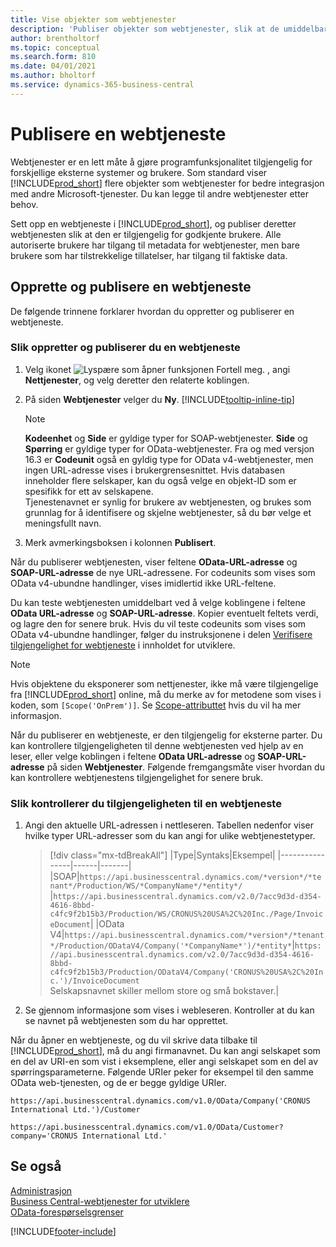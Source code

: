 ```yaml
---
title: Vise objekter som webtjenester
description: 'Publiser objekter som webtjenester, slik at de umiddelbart blir tilgjengelige for Business Central-løsningen din.'
author: brentholtorf
ms.topic: conceptual
ms.search.form: 810
ms.date: 04/01/2021
ms.author: bholtorf
ms.service: dynamics-365-business-central
---
```

# Publisere en webtjeneste

Webtjenester er en lett måte å gjøre programfunksjonalitet tilgjengelig for forskjellige eksterne systemer og brukere. Som standard viser [!INCLUDE[prod_short](includes/prod_short.md)] flere objekter som webtjenester for bedre integrasjon med andre Microsoft-tjenester. Du kan legge til andre webtjenester etter behov.  

Sett opp en webtjeneste i [!INCLUDE[prod_short](includes/prod_short.md)], og publiser deretter webtjenesten slik at den er tilgjengelig for godkjente brukere. Alle autoriserte brukere har tilgang til metadata for webtjenester, men bare brukere som har tilstrekkelige tillatelser, har tilgang til faktiske data.  

## Opprette og publisere en webtjeneste

De følgende trinnene forklarer hvordan du oppretter og publiserer en webtjeneste.  

### Slik oppretter og publiserer du en webtjeneste  

1. Velg ikonet ![Lyspære som åpner funksjonen Fortell meg.](media/ui-search/search_small.png "Fortell hva du vil gjøre") , angi **Nettjenester**, og velg deretter den relaterte koblingen.  
2. På siden **Webtjenester** velger du **Ny**. [!INCLUDE[tooltip-inline-tip](includes/tooltip-inline-tip_md.md)]  

    > [!NOTE]  
    > **Kodeenhet** og **Side** er gyldige typer for SOAP-webtjenester. **Side** og **Spørring** er gyldige typer for OData-webtjenester. Fra og med versjon 16.3 er **Codeunit** også en gyldig type for OData v4-webtjenester, men ingen URL-adresse vises i brukergrensesnittet. Hvis databasen inneholder flere selskaper, kan du også velge en objekt-ID som er spesifikk for ett av selskapene.  
    > Tjenestenavnet er synlig for brukere av webtjenesten, og brukes som grunnlag for å identifisere og skjelne webtjenester, så du bør velge et meningsfullt navn.

3. Merk avmerkingsboksen i kolonnen **Publisert**.  

Når du publiserer webtjenesten, viser feltene **OData-URL-adresse** og **SOAP-URL-adresse** de nye URL-adressene. For codeunits som vises som OData v4-ubundne handlinger, vises imidlertid ikke URL-feltene.  

Du kan teste webtjenesten umiddelbart ved å velge koblingene i feltene **OData URL-adresse** og **SOAP-URL-adresse**. Kopier eventuelt feltets verdi, og lagre den for senere bruk. Hvis du vil teste codeunits som vises som OData v4-ubundne handlinger, følger du instruksjonene i delen [Verifisere tilgjengelighet for webtjeneste](/dynamics365/business-central/dev-itpro/developer/devenv-creating-and-interacting-with-odatav4-unbound-action#verifying-web-service-availability) i innholdet for utviklere.

> [!NOTE]
> Hvis objektene du eksponerer som nettjenester, ikke må være tilgjengelige fra [!INCLUDE[prod_short](includes/prod_short.md)] online, må du merke av for metodene som vises i koden, som `[Scope('OnPrem')]`. Se [Scope-attributtet](/dynamics365/business-central/dev-itpro/developer/methods/devenv-scope-attribute) hvis du vil ha mer informasjon.

Når du publiserer en webtjeneste, er den tilgjengelig for eksterne parter. Du kan kontrollere tilgjengeligheten til denne webtjenesten ved hjelp av en leser, eller velge koblingen i feltene **OData URL-adresse** og **SOAP-URL-adresse** på siden **Webtjenester**. Følgende fremgangsmåte viser hvordan du kan kontrollere webtjenestens tilgjengelighet for senere bruk.  

### Slik kontrollerer du tilgjengeligheten til en webtjeneste  

1. Angi den aktuelle URL-adressen i nettleseren. Tabellen nedenfor viser hvilke typer URL-adresser som du kan angi for ulike webtjenestetyper.  

    > [!div class="mx-tdBreakAll"]
    > |Type|Syntaks|Eksempel|
    > |----------------|------|-------|
    > |SOAP|`https://api.businesscentral.dynamics.com/*version*/*tenant*/Production/WS/*CompanyName*/*entity*/` |`https://api.businesscentral.dynamics.com/v2.0/7acc9d3d-d354-4616-8bbd-c4fc9f2b15b3/Production/WS/CRONUS%20USA%2C%20Inc./Page/InvoiceDocument`|
    > |OData V4|`https://api.businesscentral.dynamics.com/*version*/*tenant*/Production/ODataV4/Company('*CompanyName*')/*entity*`|`https://api.businesscentral.dynamics.com/v2.0/7acc9d3d-d354-4616-8bbd-c4fc9f2b15b3/Production/ODataV4/Company('CRONUS%20USA%2C%20Inc.')/InvoiceDocument`<br/>    Selskapsnavnet skiller mellom store og små bokstaver.|

2. Se gjennom informasjone som vises i webleseren. Kontroller at du kan se navnet på webtjenesten som du har opprettet.  

Når du åpner en webtjeneste, og du vil skrive data tilbake til [!INCLUDE[prod_short](includes/prod_short.md)], må du angi firmanavnet. Du kan angi selskapet som en del av URI-en som vist i eksemplene, eller angi selskapet som en del av spørringsparameterne. Følgende URIer peker for eksempel til den samme OData web-tjenesten, og de er begge gyldige URIer.  

```
https://api.businesscentral.dynamics.com/v1.0/OData/Company('CRONUS International Ltd.')/Customer  
```

```
https://api.businesscentral.dynamics.com/v1.0/OData/Customer?company='CRONUS International Ltd.'  
```

## Se også

[Administrasjon](admin-setup-and-administration.md)  
[Business Central-webtjenester for utviklere](/dynamics365/business-central/dev-itpro/webservices/web-services)  
[OData-forespørselsgrenser](/dynamics365/business-central/dev-itpro/administration/operational-limits-online#ODataServices)  


[!INCLUDE[footer-include](includes/footer-banner.md)]